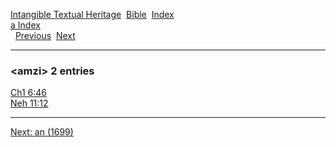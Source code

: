 [Intangible Textual Heritage](../../index)  [Bible](../index) 
[Index](index)   
[a Index](_a_)  
  [Previous](c00510)  [Next](c00512) 

------------------------------------------------------------------------

### &lt;amzi&gt; 2 entries

[Ch1 6:46](../kjv/ch1006.htm#046)  
[Neh 11:12](../kjv/neh011.htm#012)  

------------------------------------------------------------------------

[Next: an (1699)](c00512)
